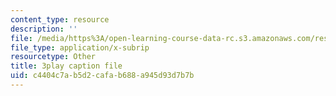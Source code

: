 ```yaml
---
content_type: resource
description: ''
file: /media/https%3A/open-learning-course-data-rc.s3.amazonaws.com/res-6-012-introduction-to-probability-spring-2018/c4404c7ab5d2cafab688a945d93d7b7b_TAyA-rjmesQ.srt
file_type: application/x-subrip
resourcetype: Other
title: 3play caption file
uid: c4404c7a-b5d2-cafa-b688-a945d93d7b7b
---
```

